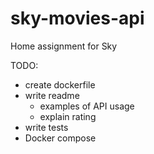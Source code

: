 # sky-movies-api
Home assignment for Sky

TODO:
- create dockerfile
- write readme
  - examples of API usage
  - explain rating
- write tests
- Docker compose